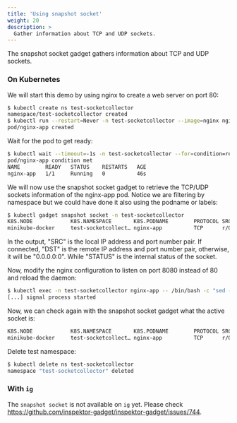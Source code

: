 ```yaml
---
title: 'Using snapshot socket'
weight: 20
description: >
  Gather information about TCP and UDP sockets.
---
```


The snapshot socket gadget gathers information about TCP and UDP sockets.

### On Kubernetes

We will start this demo by using nginx to create a web server on port 80:

```bash
$ kubectl create ns test-socketcollector
namespace/test-socketcollector created
$ kubectl run --restart=Never -n test-socketcollector --image=nginx nginx-app --port=80
pod/nginx-app created
```

Wait for the pod to get ready:

```bash
$ kubectl wait --timeout=-1s -n test-socketcollector --for=condition=ready pod/nginx-app ; kubectl get pod -n test-socketcollector
pod/nginx-app condition met
NAME        READY   STATUS    RESTARTS   AGE
nginx-app   1/1     Running   0          46s
```

We will now use the snapshot socket gadget to retrieve the TCP/UDP sockets information
of the nginx-app pod. Notice we are filtering by namespace but we could have
done it also using the podname or labels:

```bash
$ kubectl gadget snapshot socket -n test-socketcollector
K8S.NODE            K8S.NAMESPACE       K8S.PODNAME        PROTOCOL SRC                      DST                      STATUS
minikube-docker     test-socketcollect… nginx-app          TCP      r/0.0.0.0:80             r/0.0.0.0:0              LISTEN
```

In the output, "SRC" is the local IP address and port number pair.
If connected, "DST" is the remote IP address and port number pair,
otherwise, it will be "0.0.0.0:0". While "STATUS" is the internal
status of the socket.

Now, modify the nginx configuration to listen on port 8080 instead of 80 and reload the daemon:

```bash
$ kubectl exec -n test-socketcollector nginx-app -- /bin/bash -c "sed -i 's/listen \+80;/listen\t8080;/g' /etc/nginx/conf.d/default.conf && exec nginx -s reload"
[...] signal process started
```

Now, we can check again with the snapshot socket gadget what the active socket is:

```bash
K8S.NODE            K8S.NAMESPACE       K8S.PODNAME        PROTOCOL SRC                      DST                      STATUS
minikube-docker     test-socketcollect… nginx-app          TCP      r/0.0.0.0:8080           r/0.0.0.0:0              LISTEN
```

Delete test namespace:

```bash
$ kubectl delete ns test-socketcollector
namespace "test-socketcollector" deleted
```

### With `ig`

The `snapshot socket` is not available on `ig` yet. Please check https://github.com/inspektor-gadget/inspektor-gadget/issues/744.
